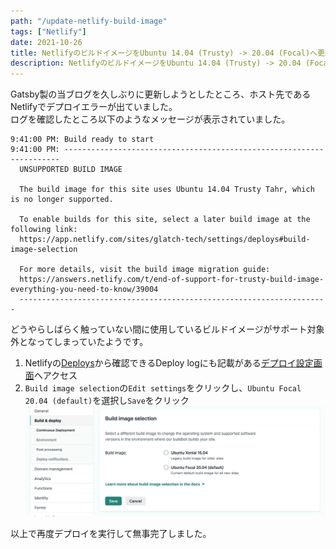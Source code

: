 ```yaml
---
path: "/update-netlify-build-image"
tags: ["Netlify"]
date: 2021-10-26
title: NetlifyのビルドイメージをUbuntu 14.04 (Trusty) -> 20.04 (Focal)へ更新する
description: NetlifyのビルドイメージをUbuntu 14.04 (Trusty) -> 20.04 (Focal)へ更新する方法を紹介しています。
---
```


Gatsby製の当ブログを久しぶりに更新しようとしたところ、ホスト先であるNetlifyでデプロイエラーが出ていました。  
ログを確認したところ以下のようなメッセージが表示されていました。

```
9:41:00 PM: Build ready to start
9:41:00 PM: ---------------------------------------------------------------------
  UNSUPPORTED BUILD IMAGE

  The build image for this site uses Ubuntu 14.04 Trusty Tahr, which is no longer supported.

  To enable builds for this site, select a later build image at the following link:
  https://app.netlify.com/sites/glatch-tech/settings/deploys#build-image-selection

  For more details, visit the build image migration guide:
  https://answers.netlify.com/t/end-of-support-for-trusty-build-image-everything-you-need-to-know/39004
  ---------------------------------------------------------------------
```

どうやらしばらく触っていない間に使用しているビルドイメージがサポート対象外となってしまっていたようです。

1. Netlifyの[Deploys](https://app.netlify.com/sites/glatch-tech/deploys)から確認できるDeploy logにも記載がある[デプロイ設定画面](https://app.netlify.com/sites/glatch-tech/settings/deploys#build-image-selection)へアクセス
2. `Build image selection`の`Edit settings`をクリックし、`Ubuntu Focal 20.04 (default)`を選択し`Save`をクリック
![ビルドイメージを変更する場所を示すNetlifyの設定画面のスクリーンショット](../images/netlify-settings-build-image-selection.png)

以上で再度デプロイを実行して無事完了しました。